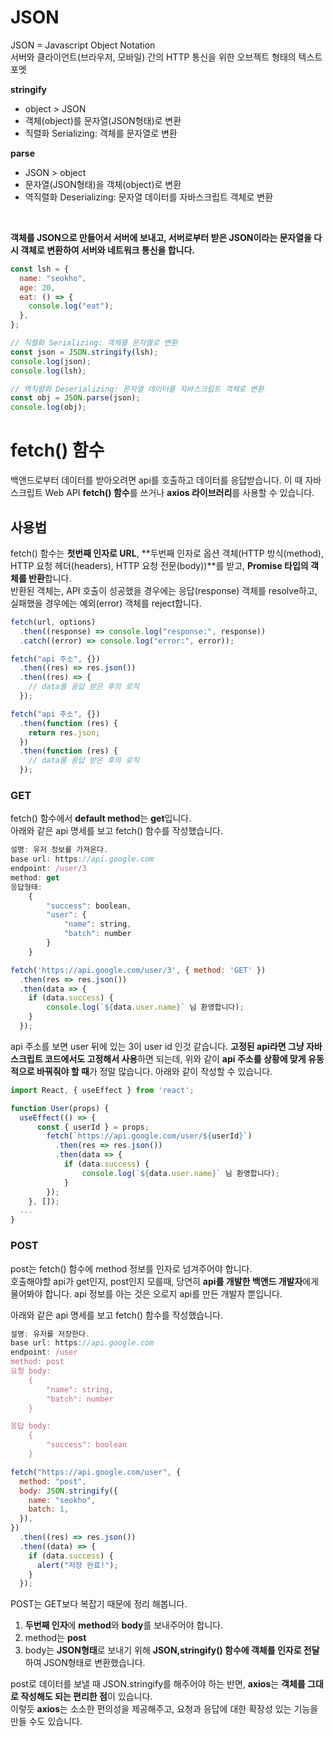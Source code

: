 # JSON

JSON = Javascript Object Notation <br>
서버와 클라이언트(브라우저, 모바일) 간의 HTTP 통신을 위한 오브젝트 형태의 텍스트 포멧

**stringify**

- object > JSON
- 객체(object)를 문자열(JSON형태)로 변환
- 직렬화 Serializing: 객체를 문자열로 변환

**parse**

- JSON > object
- 문자열(JSON형태)을 객체(object)로 변환
- 역직렬화 Deserializing: 문자열 데이터를 자바스크립트 객체로 변환

<br>

**객체를 JSON으로 만들어서 서버에 보내고, 서버로부터 받은 JSON이라는 문자열을 다시 객체로 변환하여 서버와 네트워크 통신을 합니다.**

```javascript
const lsh = {
  name: "seokho",
  age: 20,
  eat: () => {
    console.log("eat");
  },
};

// 직렬화 Serializing: 객체를 문자열로 변환
const json = JSON.stringify(lsh);
console.log(json);
console.log(lsh);

// 역직렬화 Deserializing: 문자열 데이터를 자바스크립트 객체로 변환
const obj = JSON.parse(json);
console.log(obj);
```

# fetch() 함수

백앤드로부터 데이터를 받아오려면 api를 호출하고 데이터를 응답받습니다. 이 때 자바스크립트 Web API **fetch() 함수**를 쓰거나 **axios 라이브러리**를 사용할 수 있습니다.

## 사용법

fetch() 함수는 **첫번째 인자로 URL**, **두번째 인자로 옵션 객체(HTTP 방식(method), HTTP 요청 헤더(headers), HTTP 요청 전문(body))**를 받고, **Promise 타입의 객체를 반환**합니다. <br>
반환된 객체는, API 호출이 성공했을 경우에는 응답(response) 객체를 resolve하고, 실패했을 경우에는 예외(error) 객체를 reject합니다.

```javascript
fetch(url, options)
  .then((response) => console.log("response:", response))
  .catch((error) => console.log("error:", error));
```

```javascript
fetch("api 주소", {})
  .then((res) => res.json())
  .then((res) => {
    // data를 응답 받은 후의 로직
  });
```

```javascript
fetch("api 주소", {})
  .then(function (res) {
    return res.json;
  })
  .then(function (res) {
    // data를 응답 받은 후의 로직
  });
```

### GET

fetch() 함수에서 **default method**는 **get**입니다. <br>
아래와 같은 api 명세를 보고 fetch() 함수를 작성했습니다.

```javascript
설명: 유저 정보를 가져온다.
base url: https://api.google.com
endpoint: /user/3
method: get
응답형태:
    {
        "success": boolean,
        "user": {
            "name": string,
            "batch": number
        }
    }
```

```javascript
fetch('https://api.google.com/user/3', { method: 'GET' })
  .then(res => res.json())
  .then(data => {
    if (data.success) {
        console.log(`${data.user.name}` 님 환영합니다);
    }
  });
```

api 주소를 보면 user 뒤에 있는 3이 user id 인것 같습니다. **고정된 api라면 그냥 자바스크립트 코드에서도 고정해서 사용**하면 되는데, 위와 같이 **api 주소를 상황에 맞게 유동적으로 바꿔줘야 할 때**가 정말 많습니다. 아래와 같이 작성할 수 있습니다.

```javascript
import React, { useEffect } from 'react';

function User(props) {
  useEffect(() => {
      const { userId } = props;
	    fetch(`https://api.google.com/user/${userId}`)
	      .then(res => res.json())
	      .then(data => {
	        if (data.success) {
	            console.log(`${data.user.name}` 님 환영합니다);
	        }
	    });
    }, []);
  ...
}
```

### POST

post는 fetch() 함수에 method 정보를 인자로 넘겨주어야 합니다. <br>
호출해야할 api가 get인지, post인지 모를때, 당연히 **api를 개발한 백앤드 개발자**에게 물어봐야 합니다. api 정보를 아는 것은 오로지 api를 만든 개발자 뿐입니다.

아래와 같은 api 명세를 보고 fetch() 함수를 작성했습니다.

```javascript
설명: 유저를 저장한다.
base url: https://api.google.com
endpoint: /user
method: post
요청 body:
    {
        "name": string,
        "batch": number
    }

응답 body:
    {
        "success": boolean
    }
```

```javascript
fetch("https://api.google.com/user", {
  method: "post",
  body: JSON.stringify({
    name: "seokho",
    batch: 1,
  }),
})
  .then((res) => res.json())
  .then((data) => {
    if (data.success) {
      alert("저장 완료!");
    }
  });
```

POST는 GET보다 복잡기 때문에 정리 해봅니다.

1. **두번째 인자**에 **method**와 **body**를 보내주어야 합니다.
2. method는 **post**
3. body는 **JSON형태**로 보내기 위해 **JSON,stringify() 함수에 객체를 인자로 전달**하여 JSON형태로 변환했습니다.

post로 데이터를 보낼 때 JSON.stringify를 해주어야 하는 반면, **axios**는 **객체를 그대로 작성해도 되는 편리한 점**이 있습니다. <br>
이렇듯 **axios**는 소소한 편의성을 제공해주고, 요청과 응답에 대한 확장성 있는 기능을 만들 수도 있습니다.

```javascript

```

```javascript

```

```javascript

```

```javascript

```

```javascript

```
